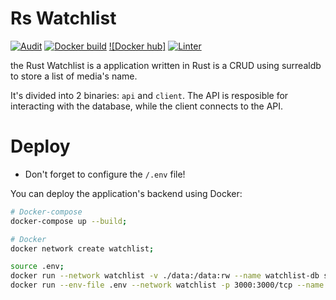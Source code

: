 # Rs Watchlist
[![Audit](https://github.com/GSaiki26/rs-watchlist/actions/workflows/audit.yaml/badge.svg)](https://github.com/GSaiki26/rs-watchlist/actions/workflows/audit.yaml) [![Docker build](https://github.com/GSaiki26/rs-watchlist/actions/workflows/docker_build.yaml/badge.svg)](https://github.com/GSaiki26/rs-watchlist/actions/workflows/docker_build.yaml) [![Docker hub]]() [![Linter](https://github.com/GSaiki26/rs-watchlist/actions/workflows/linter.yaml/badge.svg)](https://github.com/GSaiki26/rs-watchlist/actions/workflows/linter.yaml)

the Rust Watchlist is a application written in Rust is a CRUD using surrealdb to store a list of media's name.

It's divided into 2 binaries: `api` and `client`.
The API is resposible for interacting with the database, while the client connects to the API.

# Deploy
* Don't forget to configure the `/.env` file!

You can deploy the application's backend using Docker:
```sh
# Docker-compose
docker-compose up --build;

# Docker
docker network create watchlist;

source .env;
docker run --network watchlist -v ./data:/data:rw --name watchlist-db surrealdb/surrealdb:latest start file:/data --auth --user $DATABASE_USER --pass $DATABASE_PASS --log $DATABASE_LOG;
docker run --env-file .env --network watchlist -p 3000:3000/tcp --name watchlist gsaiki26/watchlist-api:latest;
```

